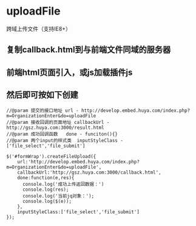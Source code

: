 # uploadFile
跨域上传文件（支持IE8+）

## 复制callback.html到与前端文件同域的服务器 ##
## 前端html页面引入，或js加载插件js ##
## 然后即可按如下创建 ##



    //@param 提交的接口地址 url - http://develop.embed.huya.com/index.php?m=OrganizationEnter&do=uploadFile
    //@param 接收回调的页面地址 callbackUrl - http://gsz.huya.com:3000/result.html
    //@param 成功回调函数   done - funciton(){}
    //@param 两个input的样式类  inputStyleClass - ['file_select','file_submit']

    $('#formWrap').createFileUpload({
	    url:'http://develop.embed.huya.com/index.php?m=OrganizationEnter&do=uploadFile',
	    callbackUrl:'http://gsz.huya.com:3000/callback.html',
	    done:function(e,res){
	      console.log('成功上传返回数据：')
	      console.log(res);
	      console.log('当前jq对象：');
	      console.log($(e));
	    },
	    inputStyleClass:['file_select','file_submit']
    });

